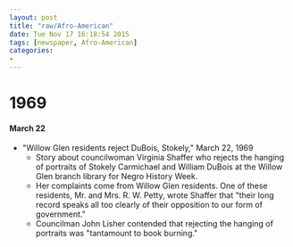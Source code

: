 ```yaml
---
layout: post
title: "raw/Afro-American"
date: Tue Nov 17 16:18:54 2015
tags: [newspaper, Afro-American]
categories: 
- 
---
```


# 1969

#### March 22

- "Willow Glen residents reject DuBois, Stokely," March 22, 1969
    - Story about councilwoman Virginia Shaffer who rejects the hanging of portraits of Stokely Carmichael and William DuBois at the Willow Glen branch library for Negro History Week.
    - Her complaints come from Willow Glen residents. One of these residents, Mr. and Mrs. R. W. Petty, wrote Shaffer that "their long record speaks all too clearly of their opposition to our form of government."
    - Councilman John Lisher contended that rejecting the hanging of portraits was "tantamount to book burning."
